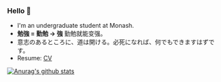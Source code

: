 ### Hello 👋 

- I'm an undergraduate student at Monash. 
- **勉強 = 勤勉 -> 強**  勤勉就能变强。
- 意志のあるところに、道は開ける。必死になれば、何でもできますはずです。
- Resume: [CV](https://docs.google.com/document/d/1vAhezgdRhm_N9ThBh_5_vg-dfVwM9IPxF0G1ewK1IKw/edit?usp=sharing)

[![Anurag's github stats](https://github-readme-stats.vercel.app/api?username=randoruf)](https://github.com/anuraghazra/github-readme-stats)
